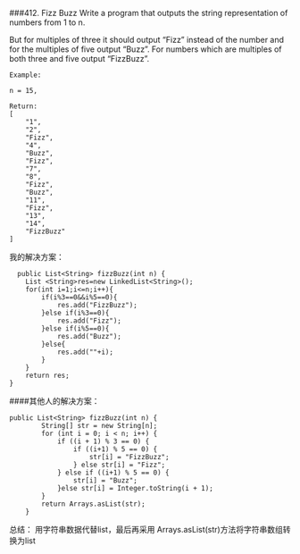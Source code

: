 ###412. Fizz Buzz
Write a program that outputs the string representation of numbers from 1 to n.

But for multiples of three it should output “Fizz” instead of the number and for the multiples of five output “Buzz”. For numbers which are multiples of both three and five output “FizzBuzz”.

```
Example:

n = 15,

Return:
[
    "1",
    "2",
    "Fizz",
    "4",
    "Buzz",
    "Fizz",
    "7",
    "8",
    "Fizz",
    "Buzz",
    "11",
    "Fizz",
    "13",
    "14",
    "FizzBuzz"
]
```

我的解决方案：

      public List<String> fizzBuzz(int n) {
        List <String>res=new LinkedList<String>();
        for(int i=1;i<=n;i++){
            if(i%3==0&&i%5==0){
                res.add("FizzBuzz");
            }else if(i%3==0){
                res.add("Fizz");
            }else if(i%5==0){
                res.add("Buzz");
            }else{
                res.add(""+i);
            }
        }
        return res;
    }

####其他人的解决方案：

```
public List<String> fizzBuzz(int n) {
        String[] str = new String[n];
        for (int i = 0; i < n; i++) { 
            if ((i + 1) % 3 == 0) {
                if ((i+1) % 5 == 0) {
                    str[i] = "FizzBuzz";
                } else str[i] = "Fizz";
            } else if ((i+1) % 5 == 0) {
                str[i] = "Buzz";
            }else str[i] = Integer.toString(i + 1);
        }
        return Arrays.asList(str);
    }
```
总结：
用字符串数据代替list，最后再采用 Arrays.asList(str)方法将字符串数组转换为list
